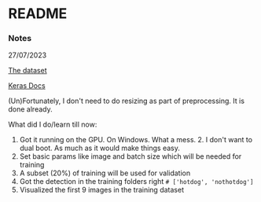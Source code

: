 # README

### Notes

27/07/2023

[The dataset](https://www.kaggle.com/yashvrdnjain/hotdognothotdog/metadata)

[Keras Docs](https://keras.io/examples/vision/image_classification_from_scratch/#setup)

(Un)Fortunately, I don't need to do resizing as part of preprocessing. It is done already.

What did I do/learn till now:
1. Got it running on the GPU. On Windows. What a mess.
   2. I don't want to dual boot. As much as it would make things easy.
2. Set basic params like image and batch size which will be needed for training
3. A subset (20%) of training will be used for validation
3. Got the detection in the training folders right `# ['hotdog', 'nothotdog']`
4. Visualized the first 9 images in the training dataset